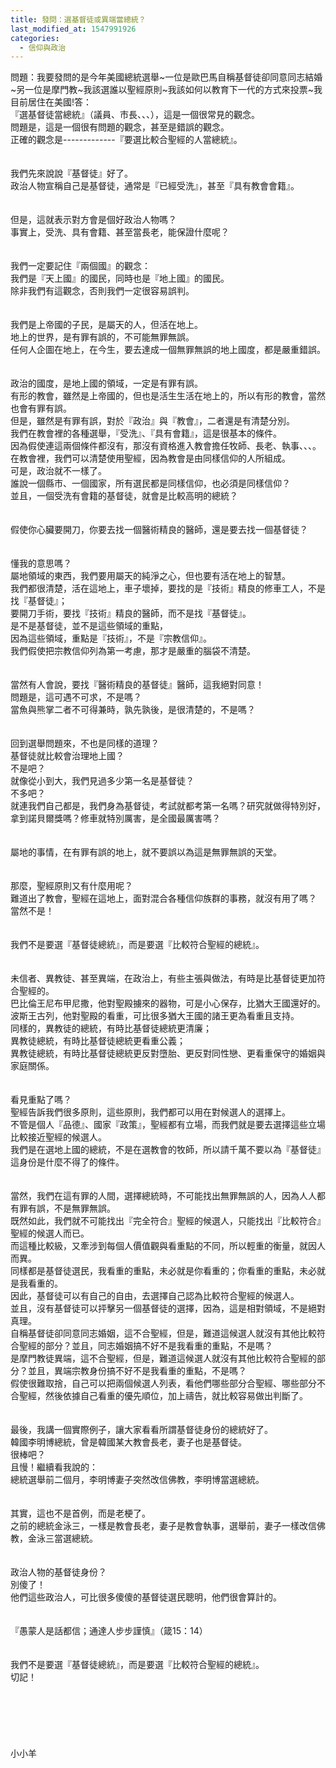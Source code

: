 ```yaml
---
title: 發問：選基督徒或異端當總統？
last_modified_at: 1547991926
categories:
  - 信仰與政治
---
```


問題：我要發問的是今年美國總統選舉~一位是歐巴馬自稱基督徒卻同意同志結婚~另一位是摩門教~我該選誰以聖經原則~我該如何以教育下一代的方式來投票~我目前居住在美國!<!--more-->答：<br>『選基督徒當總統』（議員、市長、、、），這是一個很常見的觀念。<br>問題是，這是一個很有問題的觀念，甚至是錯誤的觀念。<br>正確的觀念是-------------『要選比較合聖經的人當總統』。<br><br><br>我們先來說說『基督徒』好了。<br>政治人物宣稱自己是基督徒，通常是『已經受洗』，甚至『具有教會會籍』。<br><br><br>但是，這就表示對方會是個好政治人物嗎？<br>事實上，受洗、具有會籍、甚至當長老，能保證什麼呢？<br><br><br>我們一定要記住『兩個國』的觀念：<br>我們是『天上國』的國民，同時也是『地上國』的國民。<br>除非我們有這觀念，否則我們一定很容易誤判。<br><br><br>我們是上帝國的子民，是屬天的人，但活在地上。<br>地上的世界，是有罪有誤的，不可能無罪無誤。<br>任何人企圖在地上，在今生，要去達成一個無罪無誤的地上國度，都是嚴重錯誤。<br><br><br>政治的國度，是地上國的領域，一定是有罪有誤。<br>有形的教會，雖然是上帝國的，但也是活生生活在地上的，所以有形的教會，當然也會有罪有誤。<br>但是，雖然是有罪有誤，對於『政治』與『教會』，二者還是有清楚分別。<br>我們在教會裡的各種選舉，『受洗』、『具有會籍』，這是很基本的條件。<br>因為假使連這兩個條件都沒有，那沒有資格進入教會擔任牧師、長老、執事、、、。<br>在教會裡，我們可以清楚使用聖經，因為教會是由同樣信仰的人所組成。<br>可是，政治就不一樣了。<br>誰說一個縣市、一個國家，所有選民都是同樣信仰，也必須是同樣信仰？<br>並且，一個受洗有會籍的基督徒，就會是比較高明的總統？<br><br><br>假使你心臟要開刀，你要去找一個醫術精良的醫師，還是要去找一個基督徒？<br><br><br>懂我的意思嗎？<br>屬地領域的東西，我們要用屬天的純淨之心，但也要有活在地上的智慧。<br>我們都很清楚，活在這地上，車子壞掉，要找的是『技術』精良的修車工人，不是找『基督徒』；<br>要開刀手術，要找『技術』精良的醫師，而不是找『基督徒』。<br>是不是基督徒，並不是這些領域的重點，<br>因為這些領域，重點是『技術』，不是『宗教信仰』。<br>我們假使把宗教信仰列為第一考慮，那才是嚴重的腦袋不清楚。<br><br><br>當然有人會說，要找『醫術精良的基督徒』醫師，這我絕對同意！<br>問題是，這可遇不可求，不是嗎？<br>當魚與熊掌二者不可得兼時，孰先孰後，是很清楚的，不是嗎？<br><br><br>回到選舉問題來，不也是同樣的道理？<br>基督徒就比較會治理地上國？<br>不是吧？<br>就像從小到大，我們見過多少第一名是基督徒？<br>不多吧？<br>就連我們自己都是，我們身為基督徒，考試就都考第一名嗎？研究就做得特別好，拿到諾貝爾獎嗎？修車就特別厲害，是全國最厲害嗎？<br><br><br>屬地的事情，在有罪有誤的地上，就不要誤以為這是無罪無誤的天堂。<br><br><br>那麼，聖經原則又有什麼用呢？<br>難道出了教會，聖經在這地上，面對混合各種信仰族群的事務，就沒有用了嗎？<br>當然不是！<br><br><br>我們不是要選『基督徒總統』，而是要選『比較符合聖經的總統』。<br><br><br>未信者、異教徒、甚至異端，在政治上，有些主張與做法，有時是比基督徒更加符合聖經的。<br>巴比倫王尼布甲尼撒，他對聖殿擄來的器物，可是小心保存，比猶大王國還好的。<br>波斯王古列，他對聖殿的看重，可比很多猶大王國的諸王更為看重且支持。<br>同樣的，異教徒的總統，有時比基督徒總統更清廉；<br>異教徒總統，有時比基督徒總統更看重公義；<br>異教徒總統，有時比基督徒總統更反對墮胎、更反對同性戀、更看重保守的婚姻與家庭關係。<br><br><br>看見重點了嗎？<br>聖經告訴我們很多原則，這些原則，我們都可以用在對候選人的選擇上。<br>不管是個人『品德』、國家『政策』，聖經都有立場，而我們就是要去選擇這些立場比較接近聖經的候選人。<br>我們是在選地上國的總統，不是在選教會的牧師，所以請千萬不要以為『基督徒』這身份是什麼不得了的條件。<br><br><br>當然，我們在這有罪的人間，選擇總統時，不可能找出無罪無誤的人，因為人人都有罪有誤，不是無罪無誤。<br>既然如此，我們就不可能找出『完全符合』聖經的候選人，只能找出『比較符合』聖經的候選人而已。<br>而這種比較級，又牽涉到每個人價值觀與看重點的不同，所以輕重的衡量，就因人而異。<br>同樣都是基督徒選民，我看重的重點，未必就是你看重的；你看重的重點，未必就是我看重的。<br>因此，基督徒可以有自己的自由，去選擇自己認為比較符合聖經的候選人。<br>並且，沒有基督徒可以抨擊另一個基督徒的選擇，因為，這是相對領域，不是絕對真理。<br>自稱基督徒卻同意同志婚姻，這不合聖經，但是，難道這候選人就沒有其他比較符合聖經的部分？並且，同志婚姻搞不好不是我看重的重點，不是嗎？<br>是摩門教徒異端，這不合聖經，但是，難道這候選人就沒有其他比較符合聖經的部分？並且，異端宗教身份搞不好不是我看重的重點，不是嗎？<br>假使很難取捨，自己可以把兩個候選人列表，看他們哪些部分合聖經、哪些部分不合聖經，然後依據自己看重的優先順位，加上禱告，就比較容易做出判斷了。<br><br><br>最後，我講一個實際例子，讓大家看看所謂基督徒身份的總統好了。<br>韓國李明博總統，曾是韓國某大教會長老，妻子也是基督徒。<br>很棒吧？<br>且慢！繼續看我說的：<br>總統選舉前二個月，李明博妻子突然改信佛教，李明博當選總統。<br><br><br>其實，這也不是首例，而是老梗了。<br>之前的總統金泳三，一樣是教會長老，妻子是教會執事，選舉前，妻子一樣改信佛教，金泳三當選總統。<br><br><br>政治人物的基督徒身份？<br>別傻了！<br>他們這些政治人，可比很多傻傻的基督徒選民聰明，他們很會算計的。<br><br><br>『愚蒙人是話都信；通達人步步謹慎』（箴15：14）<br><br><br>我們不是要選『基督徒總統』，而是要選『比較符合聖經的總統』。<br>切記！<br><br><br><br><br><br><br>小小羊<br><br><br><br><br><br><br>

